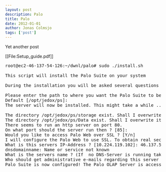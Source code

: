 ```yaml
---
layout: post
description: Palo
title: Palo
date: 2012-01-01
author: Jonas Colmsjo
tags: ['post']
---
```


Yet another post






[[File:Setup_guide.pdf]]


<pre>
root@ec2-46-137-54-126:~/dwnl/palo# sudo ./install.sh 

This script will install the Palo Suite on your system

During the installation you will be asked several questions about your system. If you don't know the answer to a question you can abort the installation at any time by pressing CTRL+C. Pressing CTRL+Z will stop the installation temporarily. You can restart the session by entering 'fg' on the command prompt. The installation program offers you some default values which are safe to accept on most systems, just press enter when you want to accept such an offer.

Please enter the path to where you want the Palo Suite to be installed
Default [/opt/jedox/ps]: 
The server will now be installed. This might take a while ... Ok.

The directory /opt/jedox/ps/storage exist. Shall I overwrite it? [Y|n]: 
The directory /opt/jedox/ps/Data exist. Shall I overwrite it? [Y|n]: 
There seems to run an http server on port 80.
On what port should the server run then ? [85]: 
Would you like to access Palo Web over SSL ? [Y/n] 
I will configure the Palo Web to use SSL. To obtain real security however you will have to create/obtain your own site certificate!
What is this servers IP-Address ? [10.224.119.102]: 46.137.54.126
dnsdomainname: Name or service not known
What is the servers name ? (If  no DNS-Server is running take the IP) [46.137.54.126]: 
Who should get administrative e-mails regarding this server ? [webmaster@46.137.54.126]: admin@gizur.com
Palo Suite is now configured! The Palo OLAP Server is accessible via Port 7777. Start Palo Suite by running the startserver.sh script in the installation directory (/opt/jedox/ps)


</pre>
